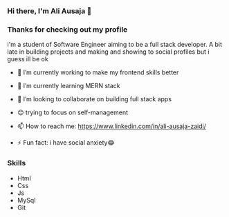 ### Hi there, I'm Ali Ausaja 👋

### Thanks for checking out my profile 

i'm a student of Software Engineer aiming to be a full stack developer. A bit late in building projects and making and showing to social profiles but i guess ill be ok 


- 🔭 I’m currently working to make my frontend skills better
- 🌱 I’m currently learning MERN stack
- 👯 I’m looking to collaborate on building full stack apps
- 😊 trying to focus on self-management

- 📫 How to reach me: https://www.linkedin.com/in/ali-ausaja-zaidi/ 
- ⚡ Fun fact: i have social anxiety😂

### Skills
- Html 
- Css 
- Js
- MySql
- Git 
